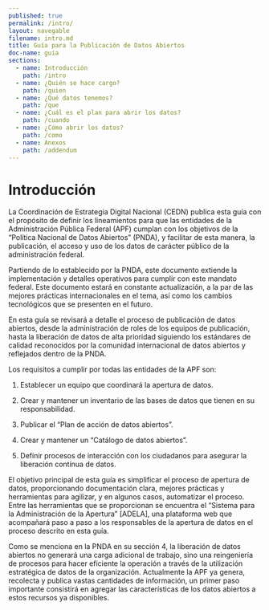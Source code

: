 ```yaml
---
published: true
permalink: /intro/
layout: navegable
filename: intro.md
title: Guía para la Publicación de Datos Abiertos
doc-name: guia
sections:
  - name: Introducción
    path: /intro
  - name: ¿Quién se hace cargo?
    path: /quien
  - name: ¿Qué datos tenemos?
    path: /que
  - name: ¿Cuál es el plan para abrir los datos?
    path: /cuando
  - name: ¿Cómo abrir los datos?
    path: /como
  - name: Anexos
    path: /addendum
---
```


# Introducción

La Coordinación de Estrategia Digital Nacional (CEDN) publica esta guía con el propósito de definir los lineamientos para que las
entidades de la Administración Pública Federal (APF) cumplan con los objetivos de la “Política Nacional de Datos Abiertos” (PNDA),
y facilitar de esta manera, la publicación, el acceso y uso de los datos de carácter público de la administración federal.

Partiendo de lo establecido por la PNDA, este documento extiende la implementación y detalles operativos para cumplir con este
mandato federal. Este documento estará en constante actualización, a la par de las mejores prácticas internacionales en el tema,
así como los cambios tecnológicos que se presenten en el futuro.

En esta guía se revisará a detalle el proceso de publicación de datos abiertos, desde la administración de roles de los equipos
de publicación, hasta la liberación de datos de alta prioridad siguiendo los estándares de calidad reconocidos por la comunidad
internacional de datos abiertos y reflejados dentro de la PNDA.

Los requisitos a cumplir por todas las entidades de la APF son:

 1. Establecer un equipo que coordinará la apertura de datos.
 
 2. Crear y mantener un inventario de las bases de datos que tienen en su responsabilidad.
 
 3. Publicar el “Plan de acción de datos abiertos”.
 
 4. Crear y mantener un “Catálogo de datos abiertos”.
 
 5. Definir procesos de interacción con los ciudadanos para asegurar la liberación contínua de datos. 


El objetivo principal de esta guía es simplificar el proceso de apertura de datos, proporcionando documentación clara, mejores
prácticas y herramientas para agilizar, y en algunos casos, automatizar el proceso. Entre las herramientas que se proporcionan
se encuentra el “Sistema para la Administración de la Apertura” [ADELA], una plataforma web que acompañará paso a paso a los
responsables de la apertura de datos en el proceso descrito en esta guía.

Como se menciona en la PNDA en su sección 4, la liberación de datos abiertos no generará una carga adicional de trabajo, sino una
reingeniería de procesos para hacer eficiente la operación a través de la utilización estratégica de datos de la organización.
Actualmente la APF ya genera, recolecta y publica vastas cantidades de información, un primer paso importante consistirá en agregar
las características de los datos abiertos a estos recursos ya disponibles.


